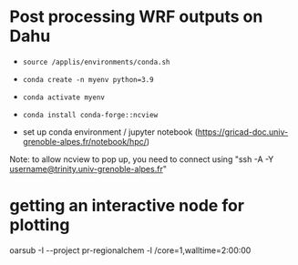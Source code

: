 # Post processing WRF outputs on Dahu

- `source /applis/environments/conda.sh`
- `conda create -n myenv python=3.9`
- `conda activate myenv`
- `conda install conda-forge::ncview`

- set up conda environment / jupyter notebook (https://gricad-doc.univ-grenoble-alpes.fr/notebook/hpc/)

Note: to allow ncview to pop up, you need to connect using "ssh -A -Y username@trinity.univ-grenoble-alpes.fr"

# getting an interactive node for plotting
oarsub -I --project pr-regionalchem -l /core=1,walltime=2:00:00
